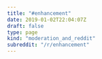 ```yaml
---
title: "#enhancement"
date: 2019-01-02T22:04:07Z
draft: false
type: page
kind: "moderation_and_reddit"
subreddit: "/r/enhancement"
---
```

